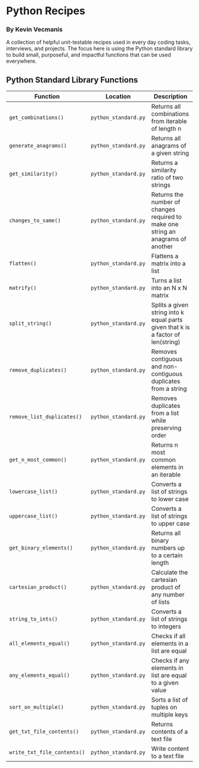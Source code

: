 # Python Recipes
### By Kevin Vecmanis

A collection of helpful unit-testable recipes used in every day coding tasks, interviews, and projects.  The focus here is using the Python standard library to build small, purposeful, and impactful functions that can be used everywhere.

## Python Standard Library Functions

| Function  | Location | Description |
| -----| -----| -----|
| `get_combinations()`  | `python_standard.py` | Returns all combinations from iterable of length n  |
| `generate_anagrams()`  | `python_standard.py` | Returns all anagrams of a given string  |
| `get_similarity()`  | `python_standard.py` | Returns a similarity ratio of two strings  |
| `changes_to_same()`  | `python_standard.py` | Returns the number of changes required to make one string an anagrams of another  |
| `flatten()`  | `python_standard.py`  | Flattens a matrix into a list  |
| `matrify()`  | `python_standard.py`  | Turns a list into an N x N matrix |
| `split_string()`  | `python_standard.py` | Splits a given string into k equal parts given that k is a factor of len(string)  |
| `remove_duplicates()`  | `python_standard.py` | Removes contiguous and non-contiguous duplicates from a string  |
| `remove_list_duplicates()`  | `python_standard.py` | Removes duplicates from a list while preserving order  |
| `get_n_most_common()`  | `python_standard.py` | Returns n most common elements in an iterable  |
| `lowercase_list()`  | `python_standard.py`  | Converts a list of strings to lower case  |
| `uppercase_list()`  | `python_standard.py`  | Converts a list of strings to upper case  |
| `get_binary_elements()`  | `python_standard.py`  | Returns all binary numbers up to a certain length  |
| `cartesian_product()`  | `python_standard.py`  | Calculate the cartesian product of any number of lists |
| `string_to_ints()`  | `python_standard.py`  | Converts a list of strings to integers  |
| `all_elements_equal()`  | `python_standard.py`  | Checks if all elements in a list are equal |
| `any_elements_equal()`  | `python_standard.py`  | Checks if any elements in list are equal to a given value  |
| `sort_on_multiple()`  | `python_standard.py` | Sorts a list of tuples on multiple keys  |
| `get_txt_file_contents()`  | `python_standard.py`  | Returns contents of a text file  |
| `write_txt_file_contents()`  | `python_standard.py`  | Write content to a text file |


